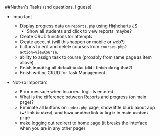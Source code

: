 ##Nathan's Tasks (and questions, I guess)

- Important
	- Display progress data on `reports.php` using [Highcharts JS](http://www.highcharts.com)
		- Show all students and click to view reports, maybe?
	- Create CRUD functions for attempts
	- Create account (will this happen on mobile or web?)
	- buttons to edit and delete courses from `courses.php?action=viewCourse`.
	- ability to assign task to course (probably from same page as item above)
	- Finish inputting all default tasks (did I finish doing that?)
	- Finish writing CRUD for Task Management


- Not-so Important
	- Error message when incorrect login is entered
	- What is the difference between Reports and progress (on main page)?
	- Eliminate all buttons on `index.php` page, show little blurb about app (w/ link to store), and have another link to log in in main content page
	- make logging out redirect to home page (it breaks the interface when you are in any other page)
